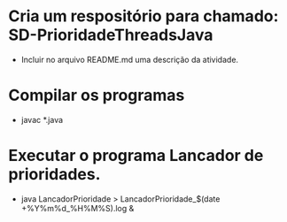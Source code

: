 # Cria um respositório para chamado: SD-PrioridadeThreadsJava
* Incluir no arquivo README.md uma descrição da atividade.
# Compilar os programas
* javac *.java
# Executar o programa Lancador de prioridades.
* java LancadorPrioridade > LancadorPrioridade_$(date +%Y%m%d_%H%M%S).log &